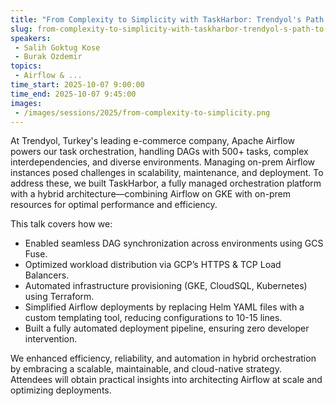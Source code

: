 ```yaml
---
title: "From Complexity to Simplicity with TaskHarbor: Trendyol's Path to a Unified Orchestration Platform"
slug: from-complexity-to-simplicity-with-taskharbor-trendyol-s-path-to-a-unified-orchestration-platform
speakers:
 - Salih Goktug Kose
 - Burak Ozdemir
topics:
 - Airflow & ...
time_start: 2025-10-07 9:00:00
time_end: 2025-10-07 9:45:00
images:
 - /images/sessions/2025/from-complexity-to-simplicity.png
---
```


At Trendyol, Turkey's leading e-commerce company, Apache Airflow powers our task orchestration, handling DAGs with 500+ tasks, complex interdependencies, and diverse environments. Managing on-prem Airflow instances posed challenges in scalability, maintenance, and deployment. To address these, we built TaskHarbor, a fully managed orchestration platform with a hybrid architecture—combining Airflow on GKE with on-prem resources for optimal performance and efficiency.

This talk covers how we:

- Enabled seamless DAG synchronization across environments using GCS Fuse.
- Optimized workload distribution via GCP’s HTTPS & TCP Load Balancers.
- Automated infrastructure provisioning (GKE, CloudSQL, Kubernetes) using Terraform.
- Simplified Airflow deployments by replacing Helm YAML files with a custom templating tool, reducing configurations to 10-15 lines.
- Built a fully automated deployment pipeline, ensuring zero developer intervention.

We enhanced efficiency, reliability, and automation in hybrid orchestration by embracing a scalable, maintainable, and cloud-native strategy. Attendees will obtain practical insights into architecting Airflow at scale and optimizing deployments.